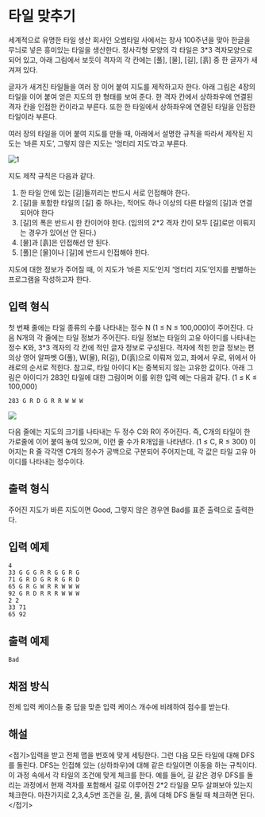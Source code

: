 # 타일 맞추기

세계적으로 유명한 타일 생산 회사인 오썸타일 사에서는 창사 100주년을 맞아 한글을 무늬로 넣은 흥미있는 타일을 생산한다. 정사각형 모양의 각 타일은  3*3 격자모양으로 되어 있고, 아래 그림에서 보듯이 격자의 각 칸에는 [풀], [물], [길], [흙] 중 한 글자가 새겨져 있다. 

글자가 새겨진 타일들을 여러 장 이어 붙여 지도를 제작하고자 한다. 아래 그림은 4장의 타일을 이어 붙여 얻은 지도의 한 형태를 보여 준다. 한 격자 칸에서 상하좌우에 연결된 격자 칸을 인접한 칸이라고 부른다. 또한 한 타일에서 상하좌우에 연결된 타일을 인접한 타일이라 부른다. 


여러 장의 타일을 이어 붙여 지도를 만들 때, 아래에서 설명한 규칙을 따라서 제작된 지도는 ‘바른 지도’, 그렇지 않은 지도는 ‘엉터리 지도’라고 부른다.

![1](images/tyg03485/1502773626253_Picture1.png)

지도 제작 규칙은 다음과 같다.

1. 한 타일 안에 있는 [길]들끼리는 반드시 서로 인접해야 한다.
2. [길]을 포함한 타일의 [길] 중 하나는, 적어도 하나 이상의 다른 타일의 [길]과 연결되어야 한다
3. [길]의 폭은 반드시 한 칸이어야 한다. (임의의  2*2 격자 칸이 모두 [길]로만 이뤄지는 경우가 있어선 안 된다.)
4. [물]과 [흙]은 인접해선 안 된다.
5. [풀]은 [물]이나 [길]에 반드시 인접해야 한다.

지도에 대한 정보가 주어질 때, 이 지도가 ‘바른 지도’인지 ‘엉터리 지도’인지를 판별하는 프로그램을 작성하고자 한다.


## 입력 형식
첫 번째 줄에는 타일 종류의 수를 나타내는 정수 N (1 ≤ N ≤ 100,000)이 주어진다.
다음 N개의 각 줄에는 타일 정보가 주어진다.
타일 정보는 타일의 고유 아이디를 나타내는 정수 K와,  3*3 격자의 각 칸에 적인 글자 정보로 구성된다. 격자에 적힌 한글 정보는 편의상 영어 알파벳 G(풀), W(물), R(길), D(흙)으로 이뤄져 있고, 좌에서 우로, 위에서 아래로의 순서로 적힌다.
참고로, 타일 아이디 K는 중복되지 않는 고유한 값이다. 아래 그림은 아이디가 283인 타일에 대한 그림이며 이를 위한 입력 예는 다음과 같다. (1 ≤ K ≤ 100,000)

`283 G R D G R R W W W`

![](images/tyg03485/1502773626253_2.png)


다음 줄에는 지도의 크기를 나타내는 두 정수 C와 R이 주어진다. 즉, C개의 타일이 한 가로줄에 이어 붙여 놓여 있으며, 이런 줄 수가 R개임을 나타낸다. (1 ≤ C, R ≤ 300)
이어지는 R 줄 각각엔 C개의 정수가 공백으로 구분되어 주어지는데, 각 값은 타일 고유 아이디를 나타내는 정수이다.



## 출력 형식

주어진 지도가 바른 지도이면 Good, 그렇지 않은 경우엔 Bad를 표준 출력으로 출력한다.

## 입력 예제

```
4
33 G G G R R G G R G
71 G R D G R R G R D
65 G R G W R R W W W
92 G R D R R R W W W
2 2
33 71
65 92
```

## 출력 예제

```
Bad
```

## 채점 방식

전체 입력 케이스들 중 답을 맞춘 입력 케이스 개수에 비례하여 점수를 받는다.





## 해설

<접기>입력을 받고 전체 맵을 번호에 맞게 세팅한다. 그런 다음 모든 타일에 대해 DFS를 돌린다. DFS는 인접해 있는 (상하좌우)에 대해 같은 타일이면 이동을 하는 규칙이다. 이 과정 속에서 각 타일의 조건에 맞게 체크를 한다. 예를 들어, 길 같은 경우 DFS를 돌리는 과정에서 현재 격자를 포함해서 길로 이루어진 2*2 타일을 모두 살펴보아 있는지 체크한다. 마찬가지로 2,3,4,5번 조건을 길, 물, 흙에 대해 DFS 돌릴 때 체크하면 된다.</접기>
